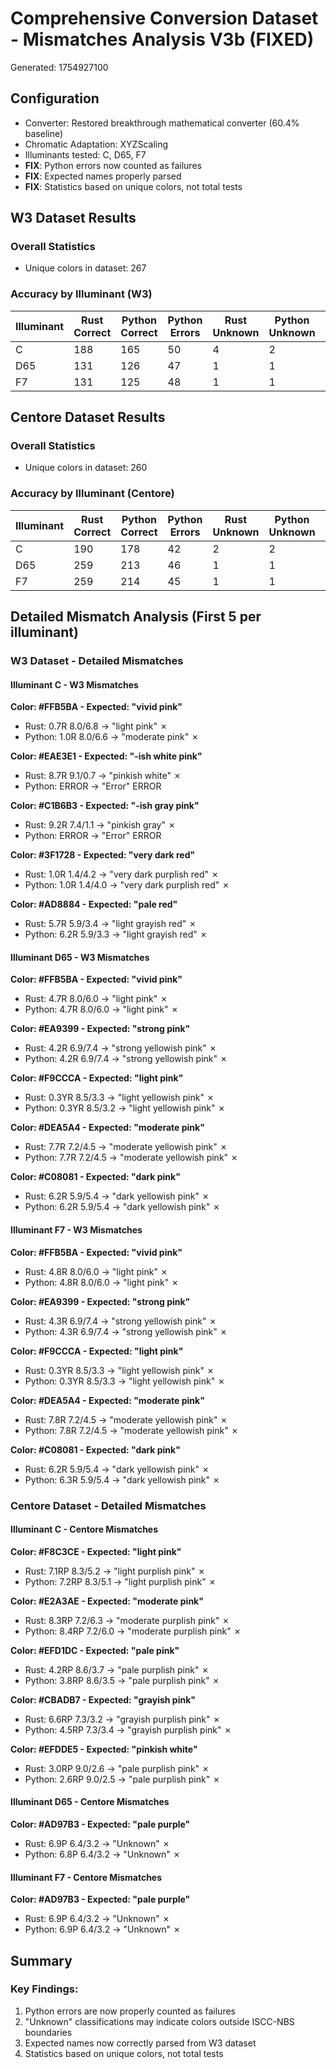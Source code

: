 # Comprehensive Conversion Dataset - Mismatches Analysis V3b (FIXED)

Generated: 1754927100

## Configuration

- Converter: Restored breakthrough mathematical converter (60.4% baseline)
- Chromatic Adaptation: XYZScaling
- Illuminants tested: C, D65, F7
- **FIX**: Python errors now counted as failures
- **FIX**: Expected names properly parsed
- **FIX**: Statistics based on unique colors, not total tests

## W3 Dataset Results

### Overall Statistics

- Unique colors in dataset: 267

### Accuracy by Illuminant (W3)

| Illuminant | Rust Correct | Python Correct | Python Errors | Rust Unknown | Python Unknown | Rust Accuracy | Python Accuracy |
| ---------- | ------------ | -------------- | ------------- | ------------ | -------------- | ------------- | --------------- |
| C          | 188          | 165            | 50            | 4            | 2              | 70.4%         | 61.8%           |
| D65        | 131          | 126            | 47            | 1            | 1              | 49.1%         | 47.2%           |
| F7         | 131          | 125            | 48            | 1            | 1              | 49.1%         | 46.8%           |

## Centore Dataset Results

### Overall Statistics

- Unique colors in dataset: 260

### Accuracy by Illuminant (Centore)

| Illuminant | Rust Correct | Python Correct | Python Errors | Rust Unknown | Python Unknown | Rust Accuracy | Python Accuracy |
| ---------- | ------------ | -------------- | ------------- | ------------ | -------------- | ------------- | --------------- |
| C          | 190          | 178            | 42            | 2            | 2              | 73.1%         | 68.5%           |
| D65        | 259          | 213            | 46            | 1            | 1              | 99.6%         | 81.9%           |
| F7         | 259          | 214            | 45            | 1            | 1              | 99.6%         | 82.3%           |

## Detailed Mismatch Analysis (First 5 per illuminant)

### W3 Dataset - Detailed Mismatches

#### Illuminant C - W3 Mismatches

**Color: #FFB5BA - Expected: "vivid pink"**

- Rust: 0.7R 8.0/6.8 → "light pink" ✗
- Python: 1.0R 8.0/6.6 → "moderate pink" ✗

**Color: #EAE3E1 - Expected: "-ish white pink"**

- Rust: 8.7R 9.1/0.7 → "pinkish white" ✗
- Python: ERROR → "Error" ERROR

**Color: #C1B6B3 - Expected: "-ish gray pink"**

- Rust: 9.2R 7.4/1.1 → "pinkish gray" ✗
- Python: ERROR → "Error" ERROR

**Color: #3F1728 - Expected: "very dark red"**

- Rust: 1.0R 1.4/4.2 → "very dark purplish red" ✗
- Python: 1.0R 1.4/4.0 → "very dark purplish red" ✗

**Color: #AD8884 - Expected: "pale red"**

- Rust: 5.7R 5.9/3.4 → "light grayish red" ✗
- Python: 6.2R 5.9/3.3 → "light grayish red" ✗

#### Illuminant D65 - W3 Mismatches

**Color: #FFB5BA - Expected: "vivid pink"**

- Rust: 4.7R 8.0/6.0 → "light pink" ✗
- Python: 4.7R 8.0/6.0 → "light pink" ✗

**Color: #EA9399 - Expected: "strong pink"**

- Rust: 4.2R 6.9/7.4 → "strong yellowish pink" ✗
- Python: 4.2R 6.9/7.4 → "strong yellowish pink" ✗

**Color: #F9CCCA - Expected: "light pink"**

- Rust: 0.3YR 8.5/3.3 → "light yellowish pink" ✗
- Python: 0.3YR 8.5/3.2 → "light yellowish pink" ✗

**Color: #DEA5A4 - Expected: "moderate pink"**

- Rust: 7.7R 7.2/4.5 → "moderate yellowish pink" ✗
- Python: 7.7R 7.2/4.5 → "moderate yellowish pink" ✗

**Color: #C08081 - Expected: "dark pink"**

- Rust: 6.2R 5.9/5.4 → "dark yellowish pink" ✗
- Python: 6.2R 5.9/5.4 → "dark yellowish pink" ✗

#### Illuminant F7 - W3 Mismatches

**Color: #FFB5BA - Expected: "vivid pink"**

- Rust: 4.8R 8.0/6.0 → "light pink" ✗
- Python: 4.8R 8.0/6.0 → "light pink" ✗

**Color: #EA9399 - Expected: "strong pink"**

- Rust: 4.3R 6.9/7.4 → "strong yellowish pink" ✗
- Python: 4.3R 6.9/7.4 → "strong yellowish pink" ✗

**Color: #F9CCCA - Expected: "light pink"**

- Rust: 0.3YR 8.5/3.3 → "light yellowish pink" ✗
- Python: 0.3YR 8.5/3.3 → "light yellowish pink" ✗

**Color: #DEA5A4 - Expected: "moderate pink"**

- Rust: 7.8R 7.2/4.5 → "moderate yellowish pink" ✗
- Python: 7.8R 7.2/4.5 → "moderate yellowish pink" ✗

**Color: #C08081 - Expected: "dark pink"**

- Rust: 6.2R 5.9/5.4 → "dark yellowish pink" ✗
- Python: 6.3R 5.9/5.4 → "dark yellowish pink" ✗

### Centore Dataset - Detailed Mismatches

#### Illuminant C - Centore Mismatches

**Color: #F8C3CE - Expected: "light pink"**

- Rust: 7.1RP 8.3/5.2 → "light purplish pink" ✗
- Python: 7.2RP 8.3/5.1 → "light purplish pink" ✗

**Color: #E2A3AE - Expected: "moderate pink"**

- Rust: 8.3RP 7.2/6.3 → "moderate purplish pink" ✗
- Python: 8.4RP 7.2/6.0 → "moderate purplish pink" ✗

**Color: #EFD1DC - Expected: "pale pink"**

- Rust: 4.2RP 8.6/3.7 → "pale purplish pink" ✗
- Python: 3.8RP 8.6/3.5 → "pale purplish pink" ✗

**Color: #CBADB7 - Expected: "grayish pink"**

- Rust: 6.6RP 7.3/3.2 → "grayish purplish pink" ✗
- Python: 4.5RP 7.3/3.4 → "grayish purplish pink" ✗

**Color: #EFDDE5 - Expected: "pinkish white"**

- Rust: 3.0RP 9.0/2.6 → "pale purplish pink" ✗
- Python: 2.6RP 9.0/2.5 → "pale purplish pink" ✗

#### Illuminant D65 - Centore Mismatches

**Color: #AD97B3 - Expected: "pale purple"**

- Rust: 6.9P 6.4/3.2 → "Unknown" ✗
- Python: 6.8P 6.4/3.2 → "Unknown" ✗

#### Illuminant F7 - Centore Mismatches

**Color: #AD97B3 - Expected: "pale purple"**

- Rust: 6.9P 6.4/3.2 → "Unknown" ✗
- Python: 6.9P 6.4/3.2 → "Unknown" ✗

## Summary

### Key Findings:

1. Python errors are now properly counted as failures
2. "Unknown" classifications may indicate colors outside ISCC-NBS boundaries
3. Expected names now correctly parsed from W3 dataset
4. Statistics based on unique colors, not total tests

